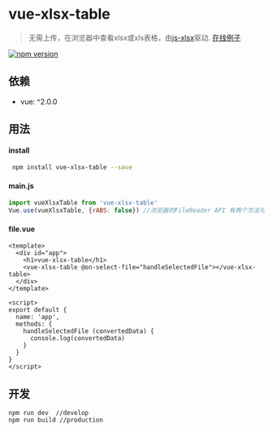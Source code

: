 # vue-xlsx-table

> 无需上传，在浏览器中查看xlsx或xls表格，由[js-xlsx](https://github.com/SheetJS/js-xlsx)驱动.
> [在线例子](http://geoffzhu.cn/vue-xlsx-table/)

[![npm version](https://img.shields.io/npm/v/vue-xlsx-table.svg)](https://www.npmjs.com/package/vue-xlsx-table)

## 依赖
- vue: ^2.0.0

## 用法
#### install

``` sh
 npm install vue-xlsx-table --save
```

#### main.js

```javascript
import vueXlsxTable from 'vue-xlsx-table'
Vue.use(vueXlsxTable, {rABS: false}) //浏览器的FileReader API 有两个方法可以读取本地文件 readAsBinaryString 和 readAsArrayBuffer, 默认rABS为false，也就是使用readAsArrayBuffer
```

#### file.vue

```vue
<template>
  <div id="app">
    <h1>vue-xlsx-table</h1>
    <vue-xlsx-table @on-select-file="handleSelectedFile"></vue-xlsx-table>
  </div>
</template>

<script>
export default {
  name: 'app',
  methods: {
    handleSelectedFile (convertedData) {
      console.log(convertedData)
    }
  }
}
</script>
```

## 开发
```
npm run dev  //develop
npm run build //production
```



